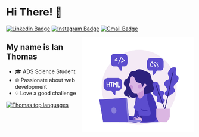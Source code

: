<h1>Hi There! 👋</h1>

[![Linkedin Badge](https://img.shields.io/badge/-LinkedIn-6633cc?style=flat&logo=Linkedin&logoColor=white&link=https://www.linkedin.com/in/ianthomaszx/)](https://www.linkedin.com/in/ianthomaszx/)
[![Instagram Badge](https://img.shields.io/badge/Instagram-6633cc?style=flat&logo=instagram&logoColor=white)](https://www.instagram.com/mihuxz/)
[![Gmail Badge](https://img.shields.io/badge/-ianthomaszx@gmail.com-6633cc?style=flat&logo=Gmail&logoColor=white&link=mailto:ianthomaszx@gmail.com)](mailto:ianthomaszx@gmail.com)

<img align="right" alt="Code Girl image" src="./codeGirl.jpg"  width="300px"/>

## My name is Ian Thomas

- 🎓 ADS Science Student
- 🌐 Passionate about web development
- 💡 Love a good challenge

<div align="left">
  
[![Thomas top languages](https://github-readme-stats.vercel.app/api/top-langs/?username=ianthomaszx&theme=blue-white)](https://github.com/anuraghazra/github-readme-stats)
  
 </div>
